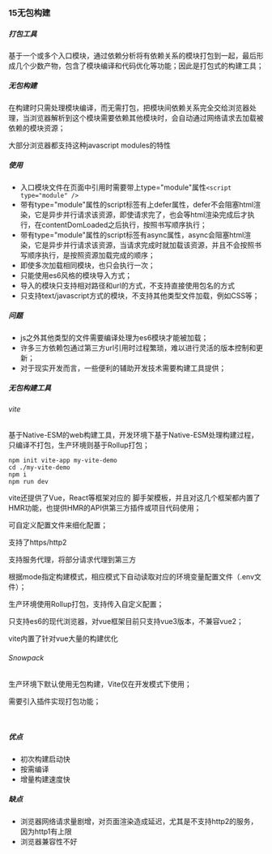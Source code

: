### 15无包构建

##### 打包工具

基于一个或多个入口模块，通过依赖分析将有依赖关系的模块打包到一起，最后形成几个少数产物，包含了模块编译和代码优化等功能；因此是打包式的构建工具；

##### 无包构建

在构建时只需处理模块编译，而无需打包，把模块间依赖关系完全交给浏览器处理，当浏览器解析到这个模块需要依赖其他模块时，会自动通过网络请求去加载被依赖的模块资源；

大部分浏览器都支持这种javascript modules的特性

##### 使用

- 入口模块文件在页面中引用时需要带上type="module"属性`<script type="module" />`
- 带有type="module"属性的script标签有上defer属性，defer不会阻塞html渲染，它是异步并行请求该资源，即使请求完了，也会等html渲染完成后才执行，在contentDomLoaded之后执行，按照书写顺序执行；
- 带有type="module"属性的script标签有async属性，async会阻塞html渲染，它是异步并行请求该资源，当请求完成时就加载该资源，并且不会按照书写顺序执行，是按照资源加载完成的顺序；
- 即使多次加载相同模块，也只会执行一次；
- 只能使用es6风格的模块导入方式；
- 导入的模块只支持相对路径和url的方式，不支持直接使用包名的方式
- 只支持text/javascript方式的模块，不支持其他类型文件加载，例如CSS等；

##### 问题

- js之外其他类型的文件需要编译处理为es6模块才能被加载；
- 许多三方依赖包通过第三方url引用时过程繁琐，难以进行灵活的版本控制和更新；
- 对于现实开发而言，一些便利的辅助开发技术需要构建工具提供；

##### 无包构建工具

###### vite

基于Native-ESM的web构建工具，开发环境下基于Native-ESM处理构建过程，只编译不打包，生产环境则基于Rollup打包；

```
npm init vite-app my-vite-demo
cd ./my-vite-demo
npm i
npm run dev
```

vite还提供了Vue，React等框架对应的 脚手架模板，并且对这几个框架都内置了HMR功能，也提供HMR的API供第三方插件或项目代码使用；

可自定义配置文件来细化配置；

支持了https/http2

支持服务代理，将部分请求代理到第三方

根据mode指定构建模式，相应模式下自动读取对应的环境变量配置文件（.env文件）；

生产环境使用Rollup打包，支持传入自定义配置；

只支持es6的现代浏览器，对vue框架目前只支持vue3版本，不兼容vue2；

vite内置了针对vue大量的构建优化



###### Snowpack

生产环境下默认使用无包构建，Vite仅在开发模式下使用；

需要引入插件实现打包功能；

​	

##### 优点

- 初次构建启动快
- 按需编译
- 增量构建速度快

##### 缺点

- 浏览器网络请求量剧增，对页面渲染造成延迟，尤其是不支持http2的服务，因为http1有上限
- 浏览器兼容性不好





